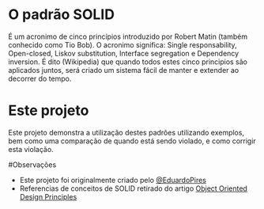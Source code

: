 # O padrão SOLID
É um acronimo de cinco princípios introduzido por Robert Matin (também conhecido como Tio Bob). O acronimo significa: Single responsability, Open-closed, Liskov substitution, Interface segregation e Dependency inversion. É dito (Wikipedia) que quando todos estes cinco principios são aplicados juntos, será criado um sistema fácil de manter e extender ao decorrer do tempo.

# Este projeto 
Este projeto demonstra a utilização destes padrões utilizando exemplos, bem como uma comparação de quando está sendo violado, e como corrigir esta violação.

#Observações
- Este projeto foi originalmente criado pelo <a href="https://github.com/EduardoPires/SOLID">@EduardoPires</a>
- Referencias de conceitos de SOLID retirado do artigo <a href="http://www.codeproject.com/Articles/567768/Object-Oriented-Design-Principles">Object Oriented Design Principles</a>
 
